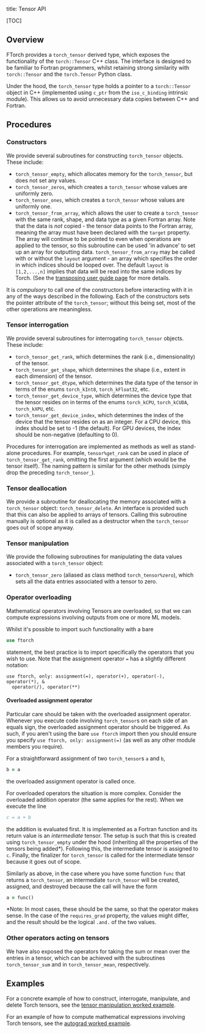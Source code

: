 title: Tensor API

[TOC]

## Overview

FTorch provides a `torch_tensor` derived type, which exposes the functionality
of the `torch::Tensor` C++ class. The interface is designed to be familiar to
Fortran programmers, whilst retaining strong similarity with `torch::Tensor` and
the `torch.Tensor` Python class.

Under the hood, the `torch_tensor` type holds a pointer to a `torch::Tensor`
object in C++ (implemented using `c_ptr` from the `iso_c_binding` intrinsic
module). This allows us to avoid unnecessary data copies between C++ and
Fortran.

## Procedures

### Constructors

We provide several subroutines for constructing `torch_tensor` objects. These
include:
* `torch_tensor_empty`, which allocates memory for the `torch_tensor`, but does
  not set any values.
* `torch_tensor_zeros`, which creates a `torch_tensor` whose values are
  uniformly zero.
* `torch_tensor_ones`, which creates a `torch_tensor` whose values are
  uniformly one.
* `torch_tensor_from_array`, which allows the user to create a `torch_tensor`
  with the same rank, shape, and data type as a given Fortran array. Note that
  the data is *not* copied - the tensor data points to the Fortran array,
  meaning the array must have been declared with the `target` property. The
  array will continue to be pointed to even when operations are applied to the
  tensor, so this subroutine can be used 'in advance' to set up an array for
  outputting data. `torch_tensor_from_array` may be called with or without the
  `layout` argument - an array which specifies the order in which indices should
  be looped over. The default `layout` is `[1,2,...,n]` implies that data will
  be read into the same indices by Torch. (See the
  [transposing user guide page](pages/transposing.html) for more details.

It is *compulsory* to call one of the constructors before interacting with it in
any of the ways described in the following. Each of the constructors sets the
pointer attribute of the `torch_tensor`; without this being set, most of the
other operations are meaningless.

### Tensor interrogation

We provide several subroutines for interrogating `torch_tensor` objects. These
include:
* `torch_tensor_get_rank`, which determines the rank (i.e., dimensionality) of
  the tensor.
* `torch_tensor_get_shape`, which determines the shape (i.e., extent in each
  dimension) of the tensor.
* `torch_tensor_get_dtype`, which determines the data type of the tensor in
  terms of the enums `torch_kInt8`, `torch_kFloat32`, etc.
* `torch_tensor_get_device_type`, which determines the device type that the
  tensor resides on in terms of the enums `torch_kCPU`, `torch_kCUDA`,
  `torch_kXPU`, etc.
* `torch_tensor_get_device_index`, which determines the index of the device that
  the tensor resides on as an integer. For a CPU device, this index should be
  set to -1 (the default). For GPU devices, the index should be non-negative
  (defaulting to 0).

Procedures for interrogation are implemented as methods as well as stand-alone
procedures. For example, `tensor%get_rank` can be used in place of
`torch_tensor_get_rank`, omitting the first argument (which would be the tensor
itself). The naming pattern is similar for the other methods (simply drop the
preceding `torch_tensor_`).

### Tensor deallocation

We provide a subroutine for deallocating the memory associated with a
`torch_tensor` object: `torch_tensor_delete`. An interface is provided such that
this can also be applied to arrays of tensors. Calling this subroutine manually
is optional as it is called as a destructor when the `torch_tensor` goes out of
scope anyway.

### Tensor manipulation

We provide the following subroutines for manipulating the data values associated
with a `torch_tensor` object:

* `torch_tensor_zero` (aliased as class method `torch_tensor%zero`), which
  sets all the data entries associated with a tensor to zero.

### Operator overloading

Mathematical operators involving Tensors are overloaded, so that we can compute
expressions involving outputs from one or more ML models.

Whilst it's possible to import such functionality with a bare
```fortran
use ftorch
```
statement, the best practice is to import specifically the operators that you
wish to use. Note that the assignment operator `=` has a slightly different
notation:
```
use ftorch, only: assignment(=), operator(+), operator(-), operator(*), &
  operator(/), operator(**)
```


#### Overloaded assignment operator

Particular care should be taken with the overloaded assignment operator.
Whenever you execute code involving `torch_tensor`s on each side of an equals
sign, the overloaded assignment operator should be triggered. As such, if you
aren't using the bare `use ftorch` import then you should ensure you specify
`use ftorch, only: assignment(=)` (as well as any other module members you
require).

For a straightforward assignment of two `torch_tensor`s `a` and `b`,
```fortran
b = a
```
the overloaded assignment operator is called once.

For overloaded operators the situation is more complex. Consider the overloaded
addition operator (the same applies for the rest). When we execute the line
```fortran
c = a + b
```
the addition is evaluated first. It is implemented as a Fortran function and its
return value is an *intermediate* tensor. The setup is such that this is created
using `torch_tensor_empty` under the hood (inheriting all the properties of the
tensors being added*). Following this, the intermediate tensor is assigned
to `c`. Finally, the finalizer for `torch_tensor` is called for the intermediate
tensor because it goes out of scope.

Similarly as above, in the case where you have some function `func` that returns
a `torch_tensor`, an intermediate `torch_tensor` will be created, assigned, and
destroyed because the call will have the form
```fortran
a = func()
```

*Note: In most cases, these should be the same, so that the operator makes
sense. In the case of the `requires_grad` property, the values might differ, and
the result should be the logical `.and.` of the two values.

### Other operators acting on tensors

We have also exposed the operators for taking the sum or mean over the entries
in a tensor, which can be achieved with the subroutines `torch_tensor_sum` and
in `torch_tensor_mean`, respectively.

## Examples

For a concrete example of how to construct, interrogate, manipulate, and delete
Torch tensors, see the
[tensor manipulation worked example](https://github.com/Cambridge-ICCS/FTorch/tree/main/examples/1_Tensor).

For an example of how to compute mathematical expressions involving Torch
tensors, see the
[autograd worked example](https://github.com/Cambridge-ICCS/FTorch/tree/main/examples/6_Autograd).
